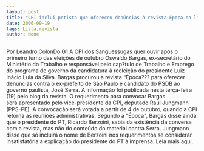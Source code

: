 ```yaml
---
layout: post
title: "CPI inclui petista que ofereceu denúncias à revista Época na lista de convocação"
date: 2006-09-19
tags: Lista,revista
author: None
---
```



Por Leandro ColonDo G1
A CPI dos Sanguessugas quer ouvir após o primeiro turno das eleições de outubro Oswaldo Bargas, ex-secretário do Ministério do Trabalho e responsável pelo cap?tulo de Trabalho e Emprego do programa de governo da candidatura à reeleição do presidente Luiz Inácio Lula da Silva.
Bargas&nbsp;procurou a revista “Época??? para oferecer denúncias contra o ex-prefeito de São Paulo e candidato do PSDB ao governo paulista, José Serra. A informação foi publicada nesta terça-feira (19) pelo blog da revista.
O requerimento para convocar Bargas será&nbsp;apresentado pelo vice-presidente da CPI, deputado Raul Jungmann (PPS-PE).&nbsp;A convocação&nbsp;será votada a partir de 4 de outubro, quando a CPI retorna às reuniões administrativas. 
Segundo a \"Época\", Bargas disse ainda que o presidente do PT, Ricardo Berzoini, sabia da existência da conversa com a revista, mas não do conteúdo do material contra Serra. 
Jungmann disse que só incluirá o nome de Berzoini nos requerimentos se considerar insatisfatória a explicação do presidente do PT à imprensa.
Leia mais aqui. 